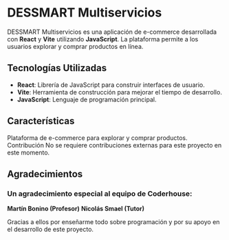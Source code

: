 # DESSMART Multiservicios

DESSMART Multiservicios es una aplicación de e-commerce desarrollada con **React** y **Vite** utilizando **JavaScript**. La plataforma permite a los usuarios explorar y comprar productos en línea.

## Tecnologías Utilizadas

- **React**: Librería de JavaScript para construir interfaces de usuario.
- **Vite**: Herramienta de construcción para mejorar el tiempo de desarrollo.
- **JavaScript**: Lenguaje de programación principal.

## Características
Plataforma de e-commerce para explorar y comprar productos.
Contribución
No se requiere contribuciones externas para este proyecto en este momento.

## Agradecimientos
### Un agradecimiento especial al equipo de Coderhouse:

**Martín Bonino (Profesor)**
**Nicolás Smael (Tutor)**

Gracias a ellos por enseñarme todo sobre programación y por su apoyo en el desarrollo de este proyecto.